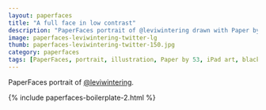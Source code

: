 ```yaml
---
layout: paperfaces
title: "A full face in low contrast"
description: "PaperFaces portrait of @leviwintering drawn with Paper by 53 on an iPad."
image: paperfaces-leviwintering-twitter-lg
thumb: paperfaces-leviwintering-twitter-150.jpg
category: paperfaces
tags: [PaperFaces, portrait, illustration, Paper by 53, iPad art, black and white]
---
```


PaperFaces portrait of [@leviwintering](http://twitter.com/leviwintering).

{% include paperfaces-boilerplate-2.html %}